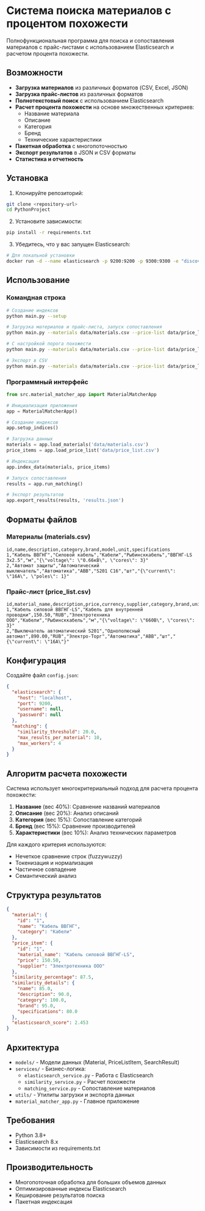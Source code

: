 # Система поиска материалов с процентом похожести

Полнофункциональная программа для поиска и сопоставления материалов с прайс-листами с использованием Elasticsearch и расчетом процента похожести.

## Возможности

- **Загрузка материалов** из различных форматов (CSV, Excel, JSON)
- **Загрузка прайс-листов** из различных форматов 
- **Полнотекстовый поиск** с использованием Elasticsearch
- **Расчет процента похожести** на основе множественных критериев:
  - Название материала
  - Описание
  - Категория
  - Бренд
  - Технические характеристики
- **Пакетная обработка** с многопоточностью
- **Экспорт результатов** в JSON и CSV форматы
- **Статистика и отчетность**

## Установка

1. Клонируйте репозиторий:
```bash
git clone <repository-url>
cd PythonProject
```

2. Установите зависимости:
```bash
pip install -r requirements.txt
```

3. Убедитесь, что у вас запущен Elasticsearch:
```bash
# Для локальной установки
docker run -d --name elasticsearch -p 9200:9200 -p 9300:9300 -e "discovery.type=single-node" elasticsearch:8.15.1
```

## Использование

### Командная строка

```bash
# Создание индексов
python main.py --setup

# Загрузка материалов и прайс-листа, запуск сопоставления
python main.py --materials data/materials.csv --price-list data/price_list.csv --output results.json

# С настройкой порога похожести
python main.py --materials data/materials.csv --price-list data/price_list.csv --threshold 30 --output results.json

# Экспорт в CSV
python main.py --materials data/materials.csv --price-list data/price_list.csv --format csv --output results.csv
```

### Программный интерфейс

```python
from src.material_matcher_app import MaterialMatcherApp

# Инициализация приложения
app = MaterialMatcherApp()

# Создание индексов
app.setup_indices()

# Загрузка данных
materials = app.load_materials('data/materials.csv')
price_items = app.load_price_list('data/price_list.csv')

# Индексация
app.index_data(materials, price_items)

# Запуск сопоставления
results = app.run_matching()

# Экспорт результатов
app.export_results(results, 'results.json')
```

## Форматы файлов

### Материалы (materials.csv)
```csv
id,name,description,category,brand,model,unit,specifications
1,"Кабель ВВГНГ","Силовой кабель","Кабели","Рыбинсккабель","ВВГНГ-LS 3x2.5","м","{\"voltage\": \"0.66кВ\", \"cores\": 3}"
2,"Автомат защиты","Автоматический выключатель","Автоматика","ABB","S201 C16","шт","{\"current\": \"16А\", \"poles\": 1}"
```

### Прайс-лист (price_list.csv)
```csv
id,material_name,description,price,currency,supplier,category,brand,unit,specifications
1,"Кабель силовой ВВГНГ-LS","Кабель для внутренней проводки",150.50,"RUB","Электротехника ООО","Кабели","Рыбинсккабель","м","{\"voltage\": \"660В\", \"cores\": 3}"
2,"Выключатель автоматический S201","Однополюсный автомат",890.00,"RUB","Электро-Торг","Автоматика","ABB","шт","{\"current\": \"16А\"}"
```

## Конфигурация

Создайте файл `config.json`:

```json
{
  "elasticsearch": {
    "host": "localhost",
    "port": 9200,
    "username": null,
    "password": null
  },
  "matching": {
    "similarity_threshold": 20.0,
    "max_results_per_material": 10,
    "max_workers": 4
  }
}
```

## Алгоритм расчета похожести

Система использует многокритериальный подход для расчета процента похожести:

1. **Название** (вес 40%): Сравнение названий материалов
2. **Описание** (вес 20%): Анализ описаний
3. **Категория** (вес 15%): Сопоставление категорий
4. **Бренд** (вес 15%): Сравнение производителей
5. **Характеристики** (вес 10%): Анализ технических параметров

Для каждого критерия используются:
- Нечеткое сравнение строк (fuzzywuzzy)
- Токенизация и нормализация
- Частичное совпадение
- Семантический анализ

## Структура результатов

```json
{
  "material": {
    "id": "1",
    "name": "Кабель ВВГНГ",
    "category": "Кабели"
  },
  "price_item": {
    "id": "1",
    "material_name": "Кабель силовой ВВГНГ-LS",
    "price": 150.50,
    "supplier": "Электротехника ООО"
  },
  "similarity_percentage": 87.5,
  "similarity_details": {
    "name": 85.0,
    "description": 90.0,
    "category": 100.0,
    "brand": 95.0,
    "specifications": 80.0
  },
  "elasticsearch_score": 2.453
}
```

## Архитектура

- `models/` - Модели данных (Material, PriceListItem, SearchResult)
- `services/` - Бизнес-логика:
  - `elasticsearch_service.py` - Работа с Elasticsearch
  - `similarity_service.py` - Расчет похожести
  - `matching_service.py` - Сопоставление материалов
- `utils/` - Утилиты загрузки и экспорта данных
- `material_matcher_app.py` - Главное приложение

## Требования

- Python 3.8+
- Elasticsearch 8.x
- Зависимости из requirements.txt

## Производительность

- Многопоточная обработка для больших объемов данных
- Оптимизированные индексы Elasticsearch
- Кеширование результатов поиска
- Пакетная индексация